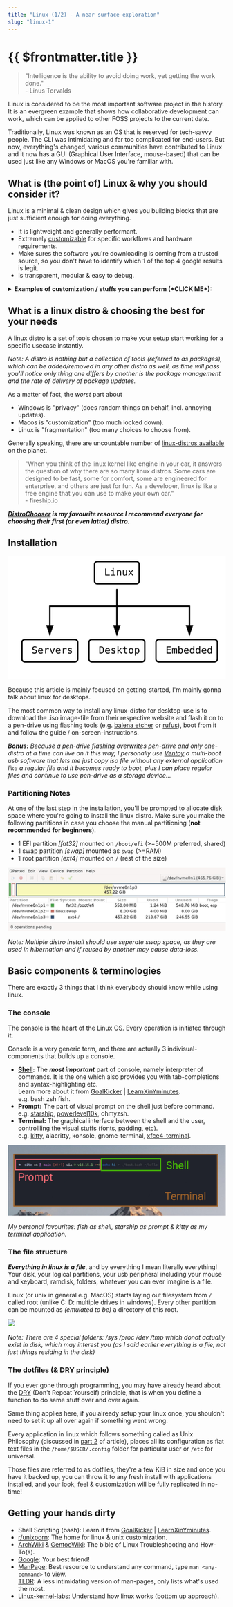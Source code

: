 ```yaml
---
title: "Linux (1/2) - A near surface exploration"
slug: "linux-1"
---
```


<h1>{{ $frontmatter.title }}</h1>

<blockquote>
"Intelligence is the ability to avoid doing work, yet getting the work done."
<div class="text-right">- Linus Torvalds</div>
</blockquote>

Linux is considered to be the most important software project in the history. It is an evergreen example that shows how collaborative development can work, which can be applied to other FOSS projects to the current date.

Traditionally, Linux was known as an OS that is reserved for tech-savvy people. The CLI was intimidating and far too complicated for end-users. But now, everything's changed, various communities have contributed to Linux and it now has a GUI (Graphical User Interface, mouse-based) that can be used just like any Windows or MacOS you're familiar with.

## What is (the point of) Linux & why you should consider it?

Linux is a minimal & clean design which gives you building blocks that are just sufficient enough for doing everything.

* It is lightweight and generally performant.
* Extremely [customizable](https://www.reddit.com/r/unixporn) for specific workflows and hardware requirements.
* Make sures the software you're downloading is coming from a trusted source, so you don't have to identify which 1 of the top 4 google results is legit.
* Is transparent, modular & easy to debug.

<details>
<summary class="sticky top-0 cursor-pointer"><b>Examples of customization / stuffs you can perform (*CLICK ME*):</b></summary>

<iframe id="reddit-embed" src="https://www.redditmedia.com/r/unixporn/comments/m5522z/grub2_had_some_fun_with_grub/?ref_source=embed&amp;ref=share&amp;embed=true&amp;theme=dark" sandbox="allow-scripts allow-same-origin allow-popups" style="border: none;" height="529" width="640" scrolling="no"></iframe>

<iframe id="reddit-embed" src="https://www.redditmedia.com/r/unixporn/comments/pq8m5r/dwm_widgets_two_layout_do_you_like_light_theme/?ref_source=embed&amp;ref=share&amp;embed=true&amp;theme=dark" sandbox="allow-scripts allow-same-origin allow-popups" style="border: none;" height="529" width="640" scrolling="no"></iframe>

<iframe id="reddit-embed" src="https://www.redditmedia.com/r/unixporn/comments/vl09nw/newm_the_best_wayland_compositor_scrolling_tiling/?ref_source=embed&amp;ref=share&amp;embed=true&amp;theme=dark&amp;autoStart=false" sandbox="allow-scripts allow-same-origin allow-popups" style="border: none;" height="431" width="640" scrolling="no"></iframe>

<iframe id="reddit-embed" src="https://www.redditmedia.com/r/unixporn/comments/v7wnp6/hyprland_a_beautiful_wayland_compositor/?ref_source=embed&amp;ref=share&amp;embed=true&amp;theme=dark" sandbox="allow-scripts allow-same-origin allow-popups" style="border: none;" height="412" width="640" scrolling="no"></iframe>

<iframe id="reddit-embed" src="https://www.redditmedia.com/r/unixporn/comments/j3mfc6/i3gaps_ready_for_fall/?ref_source=embed&amp;ref=share&amp;embed=true&amp;theme=dark" sandbox="allow-scripts allow-same-origin allow-popups" style="border: none;" height="529" width="640" scrolling="no"></iframe>

</details>


## What is a linux distro & choosing the best for your needs

A linux distro is a set of tools chosen to make your setup start working for a specific usecase instantly.

*Note: A distro is nothing but a collection of tools (referred to as packages), which can be added/removed in any other distro as well, as time will pass you'll notice only thing one differs by another is the package management and the rate of delivery of package updates.*

As a matter of fact, the *worst* part about
* Windows is "privacy" (does random things on behalf, incl. annoying updates).
* Macos is "customization" (too much locked down).
* Linux is "fragmentation" (too many choices to choose from).

Generally speaking, there are uncountable number of [linux-distros available](https://en.wikipedia.org/wiki/List_of_Linux_distributions) on the planet.

<blockquote>
"When you think of the linux kernel like engine in your car, it answers the question of why there are so many linux distros. Some cars are designed to be fast, some for comfort, some are engineered for enterprise, and others are just for fun. As a developer, linux is like a free engine that you can use to make your own car."
<div class="text-right">- fireship.io</div>
</blockquote>

***[DistroChooser](https://distrochooser.de) is my favourite resource I recommend everyone for choosing their first (or even latter) distro.***


## Installation

![Installation Targets](linux-installation-targets.svg)

Because this article is mainly focused on getting-started, I'm mainly gonna talk about linux for desktops.

The most common way to install any linux-distro for desktop-use is to download the .iso image-file from their respective website and flash it on to a pen-drive using flashing tools (e.g. [balena etcher](https://www.balena.io/etcher) or [rufus](https://rufus.ie/en)), boot from it and follow the guide / on-screen-instructions.

***Bonus:** Because a pen-drive flashing overwrites pen-drive and only one-distro at a time can live on it this way, I personally use [Ventoy](https://www.ventoy.net/en/index.html) a multi-boot usb software that lets me just copy iso file without any external application like a regular file and it becomes ready to boot, plus I can place regular files and continue to use pen-drive as a storage device...*

### Partitioning Notes

At one of the last step in the installation, you'll be prompted to allocate disk space where you're going to install the linux distro. Make sure you make the following partitions in case you choose the manual partitioning (**not recommended for beginners**).

* 1 EFI partition *[fat32]* mounted on `/boot/efi` (>=500M preferred, shared)
* 1 swap partition *[swap]* mounted as `swap` (>=RAM)
* 1 root partition *[ext4]* mounted on `/` (rest of the size)

![Gparted](gparted.jpg)

*Note: Multiple distro install should use seperate swap space, as they are used in hibernation and if reused by another may cause data-loss.*

## Basic components & terminologies

There are exactly 3 things that I think everybody should know while using linux.

### The console

The console is the heart of the Linux OS. Every operation is initiated through it.

Console is a very generic term, and there are actually 3 indivisual-components that builds up a console.
* [**Shell**](https://en.wikipedia.org/wiki/Unix_shell)**:** The ***most important*** part of console, namely interpreter of commands. It is the one which also provides you with tab-completions and syntax-highlighting etc.<br>Learn more about it from [GoalKicker](https://goalkicker.com/BashBook) | [LearnXinYminutes](https://learnxinyminutes.com/docs/bash).<br>e.g. bash zsh fish.
* **Prompt:** The part of visual prompt on the shell just before command.<br>e.g. [starship](https://starship.rs), [powerlevel10k](https://github.com/romkatv/powerlevel10k), ohmyzsh.
* **Terminal:** The graphical interface between the shell and the user, controllling the visual stuffs (fonts, padding, etc).<br>e.g. [kitty](https://sw.kovidgoyal.net/kitty), alacritty, konsole, gnome-terminal, [xfce4-terminal](https://gitlab.xfce.org/apps/xfce4-terminal).

![Console](console.jpg)

*My personal favourites: fish as shell, starship as prompt & kitty as my terminal application.*

### The file structure

***Everything in linux is a file***, and by everything I mean literally everything! Your disk, your logical partitions, your usb peripheral including your mouse and keyboard, ramdisk, folders, whatever you can ever imagine is a file.

Linux (or unix in general e.g. MacOS) starts laying out filesystem from `/` called root (unlike C: D: multiple drives in windows). Every other partition can be mounted as *(emulated to be)* a directory of this root.

<img src="https://linuxconfig.org/wp-content/uploads/2013/03/Directory-Filesystem-Hierarchy-Standard.jpg" width="500px" />

*Note: There are 4 special folders: /sys /proc /dev /tmp which donot actually exist in disk, which may interest you (as I said earlier everything is a file, not just things residing in the disk)*

### The dotfiles (& DRY principle)

If you ever gone through programming, you may have already heard about the [DRY](https://en.wikipedia.org/wiki/Don%27t_repeat_yourself) (Don't Repeat Yourself) principle, that is when you define a function to do same stuff over and over again.

Same thing applies here, if you already setup your linux once, you shouldn't need to set it up all over again if something went wrong.

Every application in linux which follows something called as Unix Philosophy (discussed in [part 2](/blog/linux-2/) of article), places all its configuration as flat text files in the `/home/$USER/.config` folder for particular user or `/etc` for universal.

Those files are referred to as dotfiles, they're a few KiB in size and once you have it backed up, you can throw it to any fresh install with applications installed, and your look, feel & customization will be fully replicated in no-time!


## Getting your hands dirty

* Shell Scripting (bash): Learn it from [GoalKicker](https://goalkicker.com/BashBook) | [LearnXinYminutes](https://learnxinyminutes.com/docs/bash).
* [r/unixporn](https://www.reddit.com/r/unixporn): The home for linux & unix customization.
* [ArchWiki](https://wiki.archlinux.org) & [GentooWiki](https://wiki.gentoo.org): The bible of Linux Troubleshooting and How-To(s).
* [Google](http://google.com): Your best friend!
* [ManPage](https://en.wikipedia.org/wiki/Man_page): Best resource to understand any command, type `man <any-command>` to view.<br>
  [TLDR](https://dbrgn.github.io/tealdeer): A less intimidating version of man-pages, only lists what's used the most.
* [Linux-kernel-labs](https://linux-kernel-labs.github.io/refs/heads/master/lectures/intro.html): Understand how linux works (bottom up approach).
